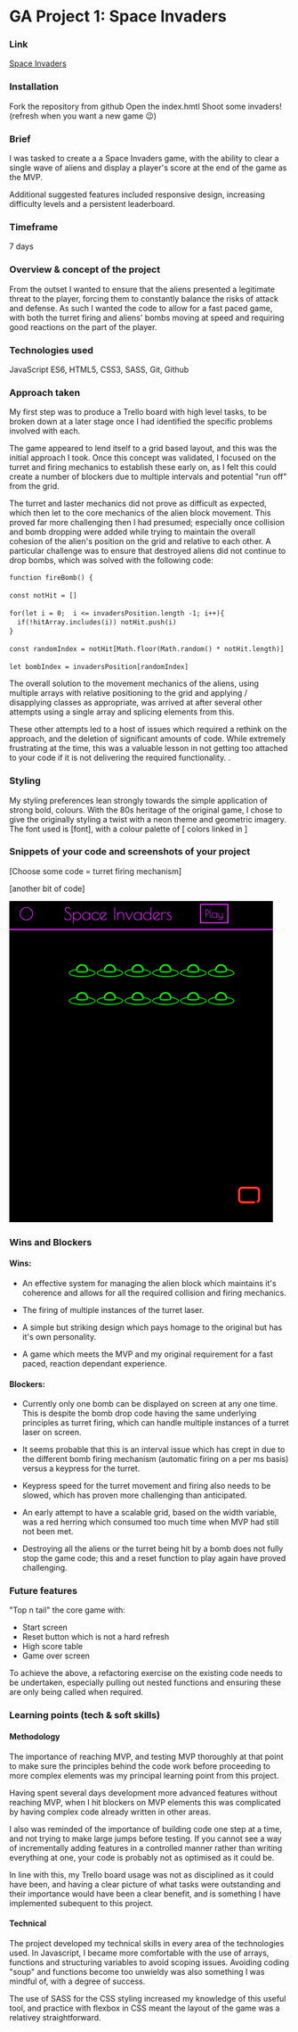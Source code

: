# GA Project 1: Space Invaders 

### Link

[Space Invaders](https://acadonis.github.io/space-invaders/)

### Installation

Fork the repository from github
Open the index.hmtl
Shoot some invaders! (refresh when you want a new game :wink:)

### Brief

I was tasked to create a a Space Invaders game, with the ability to clear a single wave of aliens and display a player's score at the end of the game as the MVP.

Additional suggested features included responsive design, increasing difficulty levels and a persistent leaderboard.

### Timeframe

7 days

### Overview & concept of the project

From the outset I wanted to ensure that the aliens presented a legitimate threat to the player, forcing them to constantly balance the risks of attack and defense. As such I wanted the code to allow for a fast paced game, with both the turret firing and aliens' bombs moving at speed and requiring good reactions on the part of the player.

### Technologies used

JavaScript ES6, HTML5, CSS3, SASS, Git, Github

### Approach taken

My first step was to produce a Trello board with high level tasks, to be broken down at a later stage once I had identified the specific problems involved with each. 

The game appeared to lend itself to a grid based layout, and this was the initial approach I took. Once this concept was validated, I focused on the turret and firing mechanics to establish these early on, as I felt this could create a number of blockers due to multiple intervals and potential "run off" from the grid.

The turret and laster mechanics did not prove as difficult as expected, which then let to the core mechanics of the alien block movement. This proved far more challenging then I had presumed; especially once collision and bomb dropping were added while trying to maintain the overall cohesion of the alien's position on the grid and relative to each other. A particular challenge was to ensure that destroyed aliens did not continue to drop bombs, which was solved with the following code:

    function fireBomb() {

    const notHit = []

    for(let i = 0;  i <= invadersPosition.length -1; i++){
      if(!hitArray.includes(i)) notHit.push(i)
    }

    const randomIndex = notHit[Math.floor(Math.random() * notHit.length)]

    let bombIndex = invadersPosition[randomIndex]

The overall solution to the movement mechanics of the aliens, using multiple arrays with relative positioning to the grid and applying / disapplying classes as appropriate, was arrived at after several other attempts using a single array and splicing elements from this. 

These other attempts led to a host of issues which required a rethink on the approach, and the deletion of significant amounts of code. While extremely frustrating at the time, this was a valuable lesson in not getting too attached to your code if it is not delivering the required functionality. . 

### Styling

My styling preferences lean strongly towards the simple application of strong bold, colours. With the 80s heritage of the original game, I chose to give the originally styling a twist with a neon theme and geometric imagery. The font used is [font], with a colour palette of [ colors linked in ]

### Snippets of your code and screenshots of your project

[Choose some code = turret firing mechanism]

[another bit of code]


![Space Invaders](./readme/spaceinvaders.gif)

### Wins and Blockers

#### Wins:
* An effective system for managing the alien block which maintains it's coherence and allows for all the required collision and firing mechanics. 

* The firing of multiple instances of the turret laser.

* A simple but striking design which pays homage to the original but has it's own personality. 

* A game which meets the MVP and my original requirement for a fast paced, reaction dependant experience.

#### Blockers:
* Currently only one bomb can be displayed on screen at any one time. This is despite the bomb drop code having the same underlying principles as turret firing, which can handle multiple instances of a turret laser on screen. 

* It seems probable that this is an interval issue which has crept in due to the different bomb firing mechanism (automatic firing on a per ms basis) versus a keypress for the turret.

* Keypress speed for the turret movement and firing also needs to be slowed, which has proven more challenging than anticipated.

* An early attempt to have a scalable grid, based on the width variable, was a red herring which consumed too much time when MVP had still not been met. 

* Destroying all the aliens or the turret being hit by a bomb does not fully stop the game code; this and a reset function to play again have proved challenging. 

### Future features

"Top n tail" the core game with:

* Start screen
* Reset button which is not a hard refresh
* High score table
* Game over screen

To achieve the above, a refactoring exercise on the existing code needs to be undertaken, especially pulling out nested functions and ensuring these are only being called when required. 

### Learning points (tech & soft skills)

#### Methodology
The importance of reaching MVP, and testing MVP thoroughly at that point to make sure the principles behind the code work  before proceeding to more complex elements was my principal learning point from this project. 

Having spent several days development more advanced features without reaching MVP, when I hit blockers on MVP elements this was complicated by having complex code already written in other areas. 

I also was reminded of the importance of building code one step at a time, and not trying to make large jumps before testing. If you cannot see a way of incrementally adding features in a controlled manner rather than writing everything at one, your code is probably not as optimised as it could be.

In line with this, my Trello board usage was not as disciplined as it could have been, and having a clear picture of what tasks were outstanding and their importance would have been a clear benefit, and is something I have implemented subequent to this project. 

#### Technical
The project developed my technical skills in every area of the technologies used. In Javascript, I became more comfortable with the use of arrays, functions and structuring variables to avoid scoping issues. Avoiding coding "soup" and functions become too unwieldy was also something I was mindful of, with a degree of success.

The use of SASS for the CSS styling increased my knowledge of this useful tool, and practice with flexbox in CSS meant the layout of the game was a relativey straightforward. 








